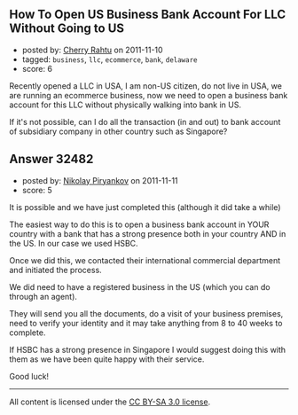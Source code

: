 ## How To Open US Business Bank Account For LLC Without Going to US

- posted by: [Cherry Rahtu](https://stackexchange.com/users/-1/10040-cherry-rahtu) on 2011-11-10
- tagged: `business`, `llc`, `ecommerce`, `bank`, `delaware`
- score: 6

Recently opened a LLC in USA, I am non-US citizen, do not live in USA, we are running an ecommerce business, now we need to open a business bank account for this LLC without physically walking into bank in US. 

If it's not possible, can I do all the transaction (in and out) to bank account of subsidiary company in other country such as Singapore? 


## Answer 32482

- posted by: [Nikolay Piryankov](https://stackexchange.com/users/-1/8046-nikolay-piryankov) on 2011-11-11
- score: 5

It is possible and we have just completed this (although it did take a while)

The easiest way to do this is to open a business bank account in YOUR country with a bank that has a strong presence both in your country AND in the US. In our case we used HSBC.

Once we did this, we contacted their international commercial department and initiated the process. 

We did need to have a registered business in the US (which you can do through an agent).

They will send you all the documents, do a visit of your business premises, need to verify your identity and it may take anything from 8 to 40 weeks to complete.

If HSBC has a strong presence in Singapore I would suggest doing this with them as we have been quite happy with their service.

Good luck!



---

All content is licensed under the [CC BY-SA 3.0 license](https://creativecommons.org/licenses/by-sa/3.0/).
